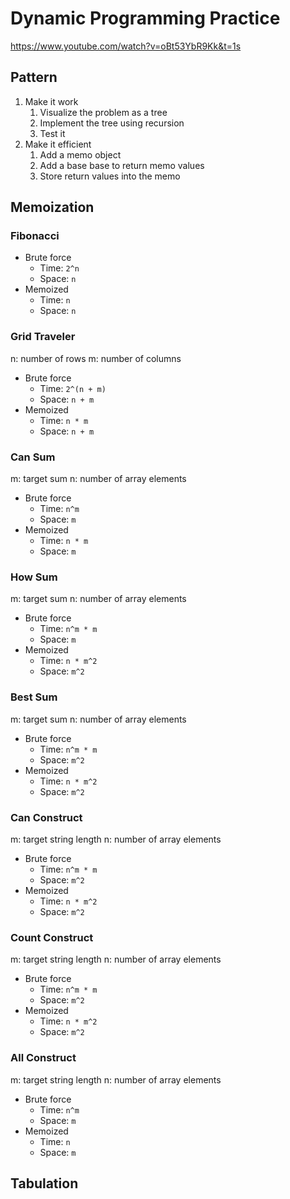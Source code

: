 # Dynamic Programming Practice

<https://www.youtube.com/watch?v=oBt53YbR9Kk&t=1s>

## Pattern

1. Make it work
   1. Visualize the problem as a tree
   2. Implement the tree using recursion
   3. Test it
2. Make it efficient
   1. Add a memo object
   2. Add a base base to return memo values
   3. Store return values into the memo

## Memoization

### Fibonacci

- Brute force
  - Time: `2^n`
  - Space: `n`
- Memoized
  - Time: `n`
  - Space: `n`

### Grid Traveler

n: number of rows
m: number of columns

- Brute force
  - Time: `2^(n + m)`
  - Space: `n + m`
- Memoized
  - Time: `n * m`
  - Space: `n + m`

### Can Sum

m: target sum
n: number of array elements

- Brute force
  - Time: `n^m`
  - Space: `m`
- Memoized
  - Time: `n * m`
  - Space: `m`

### How Sum

m: target sum
n: number of array elements

- Brute force
  - Time: `n^m * m`
  - Space: `m`
- Memoized
  - Time: `n * m^2`
  - Space: `m^2`

### Best Sum

m: target sum
n: number of array elements

- Brute force
  - Time: `n^m * m`
  - Space: `m^2`
- Memoized
  - Time: `n * m^2`
  - Space: `m^2`

### Can Construct

m: target string length
n: number of array elements

- Brute force
  - Time: `n^m * m`
  - Space: `m^2`
- Memoized
  - Time: `n * m^2`
  - Space: `m^2`

### Count Construct

m: target string length
n: number of array elements

- Brute force
  - Time: `n^m * m`
  - Space: `m^2`
- Memoized
  - Time: `n * m^2`
  - Space: `m^2`

### All Construct

m: target string length
n: number of array elements

- Brute force
  - Time: `n^m `
  - Space: `m`
- Memoized
  - Time: `n`
  - Space: `m`

## Tabulation
